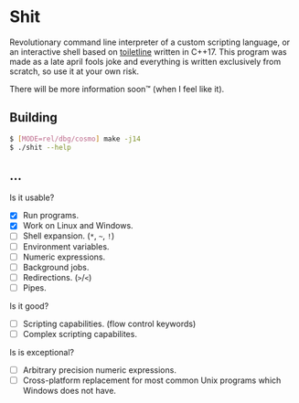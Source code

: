 # Shit

Revolutionary command line interpreter of a custom scripting language, or an
interactive shell based on
[toiletline](https://github.com/toiletbril/toiletline) written in C++17. This
program was made as a late april fools joke and everything is written
exclusively from scratch, so use it at your own risk.

There will be more information soon™ (when I feel like it).

## Building

```sh
$ [MODE=rel/dbg/cosmo] make -j14
$ ./shit --help
```

## ...

Is it usable?
- [x] Run programs.
- [x] Work on Linux and Windows.
- [ ] Shell expansion. (`*`, `~`, `!`)
- [ ] Environment variables.
- [ ] Numeric expressions.
- [ ] Background jobs.
- [ ] Redirections. (`>`/`<`)
- [ ] Pipes.

Is it good?
- [ ] Scripting capabilities. (flow control keywords)
- [ ] Complex scripting capabilites.

Is is exceptional? 
- [ ] Arbitrary precision numeric expressions.
- [ ] Cross-platform replacement for most common Unix programs which Windows
      does not have.
